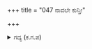 +++
title = "047 ನಾವಲೇ ಕುನ್ತೀ"

+++

<details><summary>ಗದ್ಯ (ಕ.ಗ.ಪ) </summary>

47.' ನಾವು ಕುಂತೀಕುಮಾರರು; ರಾಜರು. ನಮ್ಮರಸಿ ದ್ರೌಪದಿಗೆ ಸೌಗಂಧಿಕ ಹೂವನ್ನು ಮುಡಿಯುವ ಆಸೆಯಾಗಿದೆ. ಅದನ್ನು ತರುವಂತೆ ಅವಳು ಹೇಳಿದುದರಿಂದ ಇಲ್ಲಿಗೆ ಹುಡುಕುತ್ತಾ ಬಂದಿದ್ದೇವೆ. ನೀವು ಇದರ ಕಾಹುಭಟರೆಂಬುದನ್ನು ತಿಳಿಯೆವು' ಎಂದು ಭೀಮಸೇನನು ಹೇಳಿದನು.
</details>
